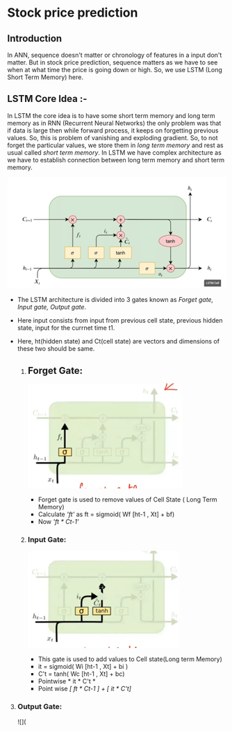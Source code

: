 # Stock price prediction
## Introduction 
   In ANN, sequence doesn't matter or chronology of features in a input don't matter. But in stock price prediction, sequence matters as we have to see when at what time the price is going down or high. So, we use LSTM (Long Short Term Memory) here.

## LSTM Core Idea :-
   In LSTM the core idea is to have some short term memory and long term memory as in RNN (Recurrent Neural Networks) the only problem was that if data is large then while forward process, it keeps on forgetting previous values. So, this is problem of vanishing and 
   exploding gradient. So, to not forget the particular values, we store them in *long term memory* and rest as usual called *short term memory*. In LSTM we have complex architecture as we have to establish connection between long term memory and short term memory.

   ![](https://github.com/Srishti002/Stock-price-prediction/blob/main/Screenshot%202024-10-15%20002525.png)

   
- The LSTM architecture is divided into 3 gates known as *Forget gate, Input gate, Output gate*.
- Here input consists from input from previous cell state, previous hidden state, input for the currnet time t1.
- Here, ht(hidden state) and Ct(cell state) are vectors and dimensions of these two should be same.
  
  1. ## Forget Gate:
      
      ![](https://github.com/Srishti002/Stock-price-prediction/blob/main/Screenshot%202024-10-15%20002949.png)

      - Forget gate is used to remove values of Cell State ( Long Term Memory)
      - Calculate *'ft'* as ft = sigmoid( Wf [ht-1 , Xt] + bf)
      - Now *'ft * Ct-1'*

  2. ### Input Gate:

     ![](https://github.com/Srishti002/Stock-price-prediction/blob/main/Screenshot%202024-10-15%20003007.png)

      - This gate is used to add values to Cell state(Long term Memory)
      - it = sigmoid( Wi [ht-1 , Xt] + bi )
      - C't = tanh( Wc [ht-1 , Xt] + bc)
      - Pointwise * it * C't *
      - Point wise *[ ft * Ct-1 ] + [ it * C't]*

 3. ### Output Gate:

    ![](
      
      
